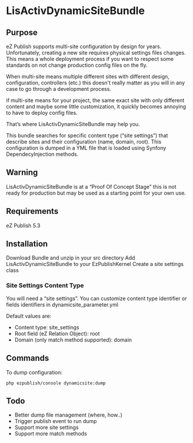 # LisActivDynamicSiteBundle

## Purpose

eZ Publish supports multi-site configuration by design for years. Unfortunately, creating a new site requires physical settings files changes. This means a whole deployment process if you want to respect some standards on not change production config files on the fly.

When multi-site means multiple different sites with different design, configuration, controllers (etc.) this doesn't really matter as you will in any case to go through a development process.

if multi-site means for your project, the same exact site with only different content and maybe some little customization, it quickly becomes annoying to have to deploy config files.

That’s where LisActivDynamicSiteBundle may help you.

This bundle searches for specific content type (“site settings”) that describe sites and their configuration (name, domain, root). This configuration is dumped in a YML file that is loaded using Synfony DependecyInjection methods.

## Warning

LisActivDynamicSiteBundle is at a “Proof Of Concept Stage” this is not ready for production but may be used as a starting point for your own use.

## Requirements

eZ Publish 5.3

## Installation

Download Bundle and unzip in your src directory
Add LisActivDynamicSiteBundle to your EzPublishKernel
Create a site settings class

### Site Settings Content Type

You will need a “site settings”. You can customize content type identifier or fields identifiers in dynamicsite_parameter.yml

Default values are:

* Content type: site_settings
* Root field (eZ Relation Object): root
* Domain (only match method supported): domain

## Commands


To dump configuration:

```
php ezpublish/console dynamicsite:dump
```

## Todo

* Better dump file management (where, how..)
* Trigger publish event to run dump
* Support more site settings
* Support more match methods


